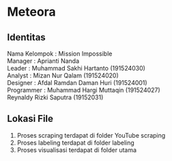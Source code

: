 # Meteora

## Identitas
Nama Kelompok   : Mission Impossible<br/>
Manager         : Aprianti Nanda<br/>
Leader          : Muhammad Sakhi Hartanto (191524030)<br/>
Analyst         : Mizan Nur Qalam (191524020)<br/>
Designer        : Afdal Ramdan Daman Huri (191524001)<br/>
Programmer      : Muhammad Hargi Muttaqin (191524027)<br/>
                  Reynaldy Rizki Saputra (19152031)<br/>

## Lokasi File
1. Proses scraping terdapat di folder YouTube scraping
2. Proses labeling terdapat di folder labeling
3. Proses visualisasi terdapat di folder utama